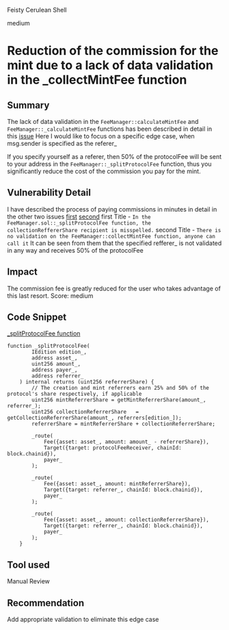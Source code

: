 Feisty Cerulean Shell

medium

# Reduction of the commission for the mint due to a lack of data validation in the _collectMintFee function

## Summary
The lack of data validation in the `FeeManager::calculateMintFee` and `FeeManager::_calculateMintFee` functions has been described in detail in this [issue](https://github.com/sherlock-audit/2024-04-titles-BengalCatBalu/issues/4)
Here I would like to focus on a specific edge case, when msg.sender is specified as the referer_

If you specify yourself as a referer, then 50% of the protocolFee will be sent to your address in the `FeeManager::_splitProtocolFee` function, thus you significantly reduce the cost of the commission you pay for the mint.
## Vulnerability Detail
I have described the process of paying commissions in minutes in detail in the other two issues
[first](https://github.com/sherlock-audit/2024-04-titles-BengalCatBalu/issues/3) [second](https://github.com/sherlock-audit/2024-04-titles-BengalCatBalu/issues/4) first Title - `In the FeeManager.sol::_splitProtocolFee function, the collectionReffererShare recipient is misspelled.` second Title - `There is no validation on the FeeManager::collectMintFee function, anyone can call it`
It can be seen from them that the specified refferer_ is not validated in any way and receives 50% of the protocolFee
## Impact
The commission fee is greatly reduced for the user who takes advantage of this last resort. 
Score: medium
## Code Snippet
[_splitProtocolFee function](https://github.com/sherlock-audit/2024-04-titles/blob/main/wallflower-contract-v2/src/fees/FeeManager.sol#L412-L412)
```solidity
function _splitProtocolFee(
        IEdition edition_,
        address asset_,
        uint256 amount_,
        address payer_,
        address referrer_
    ) internal returns (uint256 referrerShare) {
        // The creation and mint referrers earn 25% and 50% of the protocol's share respectively, if applicable
        uint256 mintReferrerShare = getMintReferrerShare(amount_, referrer_);
        uint256 collectionReferrerShare   = getCollectionReferrerShare(amount_, referrers[edition_]);
        referrerShare = mintReferrerShare + collectionReferrerShare;

        _route(
            Fee({asset: asset_, amount: amount_ - referrerShare}),
            Target({target: protocolFeeReceiver, chainId: block.chainid}),
            payer_
        );

        _route(
            Fee({asset: asset_, amount: mintReferrerShare}),
            Target({target: referrer_, chainId: block.chainid}),
            payer_
        );

        _route(
            Fee({asset: asset_, amount: collectionReferrerShare}),
            Target({target: referrer_, chainId: block.chainid}),
            payer_
        );
    }
```
## Tool used

Manual Review

## Recommendation
Add appropriate validation to eliminate this edge case